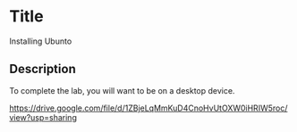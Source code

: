 # Title
Installing Ubunto


## Description
To complete the lab, you will want to be on a desktop device. 

https://drive.google.com/file/d/1ZBjeLqMmKuD4CnoHvUtOXW0iHRIW5roc/view?usp=sharing
